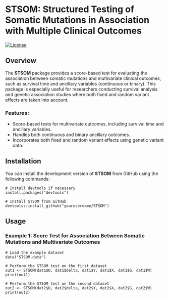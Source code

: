 # STSOM: Structured Testing of Somatic Mutations in Association with Multiple Clinical Outcomes

[![License](https://img.shields.io/badge/license-LGPL--2.0-blue.svg)](https://www.gnu.org/licenses/old-licenses/lgpl-2.0.html)

## Overview

The **STSOM** package provides a score-based test for evaluating the association between somatic mutations and multivariate clinical outcomes, such as survival time and ancillary variables (continuous or binary). This package is especially useful for researchers conducting survival analysis and genetic association studies where both fixed and random variant effects are taken into account.

### Features:
- Score-based tests for multivariate outcomes, including survival time and ancillary variables.
- Handles both continuous and binary ancillary outcomes.
- Incorporates both fixed and random variant effects using genetic variant data.

## Installation

You can install the development version of **STSOM** from GitHub using the following commands:

```{r}
# Install devtools if necessary
install.packages("devtools")

# Install STSOM from GitHub
devtools::install_github("yourusername/STSOM")
```

## Usage 

### Example 1: Score Test for Association Between Somatic Mutations and Multivariate Outcomes

```{r}
# Load the example dataset
data("STSOM.data")

# Perform the STSOM test on the first dataset
out1 <- STSOM(dat1$U, dat1$delta, dat1$Y, dat1$X, dat1$G, dat1$W)
print(out1)

# Perform the STSOM test on the second dataset
out2 <- STSOM(dat2$U, dat2$delta, dat2$Y, dat2$X, dat2$G, dat2$W)
print(out2)
```

